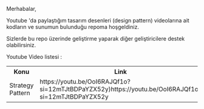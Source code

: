 Merhabalar,

Youtube 'da paylaştığım tasarım desenleri (design pattern) videolarına ait kodların ve sunumun bulunduğu repoma hoşgeldiniz.

Sizlerde bu repo üzerinde geliştirme yaparak diğer geliştiricilere destek olabilirsiniz.

Youtube Video listesi :

<html>
  <head>
  </head>
  <body>
    <table>
      <tr>
        <th>Konu</th>
        <th>Link</th>
        <th>Slayt Adresi</th>
      </tr>
       <tr>
        <td>Strategy Pattern</td>
        <td>https://youtu.be/OoI6RAJQf1o?si=12mTJtBDPaYZX52y)https://youtu.be/OoI6RAJQf1o?si=12mTJtBDPaYZX52y</td>
        <td>https://github.com/umiitkose/DesignPattern-Umiitkose/blob/master/Tasar%C4%B1mdesenleri.pptx</td>
      </tr>
    </table>
  </body>
</html>
